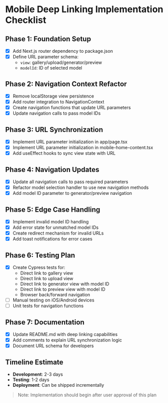 # Mobile Deep Linking Implementation Checklist

## Phase 1: Foundation Setup
- [x] Add Next.js router dependency to package.json
- [x] Define URL parameter schema:
  - `view`: gallery/upload/generator/preview
  - `modelId`: ID of selected model

## Phase 2: Navigation Context Refactor
- [x] Remove localStorage view persistence
- [x] Add router integration to NavigationContext
- [x] Create navigation functions that update URL parameters
- [x] Update navigation calls to pass model IDs

## Phase 3: URL Synchronization
- [x] Implement URL parameter initialization in app/page.tsx
- [x] Implement URL parameter initialization in mobile-home-content.tsx
- [x] Add useEffect hooks to sync view state with URL

## Phase 4: Navigation Updates
- [x] Update all navigation calls to pass required parameters
- [x] Refactor model selection handler to use new navigation methods
- [x] Add model ID parameter to generator/preview navigation

## Phase 5: Edge Case Handling
- [x] Implement invalid model ID handling
- [x] Add error state for unmatched model IDs
- [x] Create redirect mechanism for invalid URLs
- [x] Add toast notifications for error cases

## Phase 6: Testing Plan
- [x] Create Cypress tests for:
  - Direct link to gallery view
  - Direct link to upload view
  - Direct link to generator view with model ID
  - Direct link to preview view with model ID
  - Browser back/forward navigation
- [ ] Manual testing on iOS/Android devices
- [ ] Unit tests for navigation functions

## Phase 7: Documentation
- [x] Update README.md with deep linking capabilities
- [x] Add comments to explain URL synchronization logic
- [x] Document URL schema for developers

## Timeline Estimate
- **Development**: 2-3 days
- **Testing**: 1-2 days
- **Deployment**: Can be shipped incrementally

> Note: Implementation should begin after user approval of this plan
